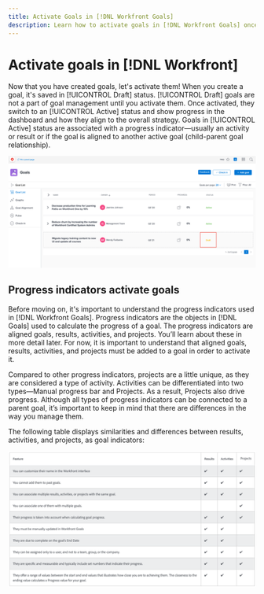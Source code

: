 ```yaml
---
title: Activate Goals in [!DNL Workfront Goals]
description: Learn how to activate goals in [!DNL Workfront Goals] once you have created them.
---
```

# Activate goals in [!DNL Workfront]

Now that you have created goals, let's activate them! When you create a goal, it's saved in [!UICONTROL Draft] status. [!UICONTROL Draft] goals are not a part of goal management until you activate them. Once activated, they switch to an [!UICONTROL Active] status and show progress in the dashboard and how they align to the overall strategy. Goals in [!UICONTROL Active] status are associated with a progress indicator—usually an activity or result or if the goal is aligned to another active goal (child-parent goal relationship).

![A screenshot of a goal in Workfront Goals in a Draft status](assets/04-workfront-goals-activate-goals.png)

## Progress indicators activate goals

Before moving on, it's important to understand the progress indicators used in [!DNL Workfront Goals]. Progress indicators are the objects in [!DNL Goals] used to calculate the progress of a goal. The progress indicators are aligned goals, results, activities, and projects. You’ll learn about these in more detail later. For now, it is important to understand that aligned goals, results, activities, and projects must be added to a goal in order to activate it.

Compared to other progress indicators, projects are a little unique, as they are considered a type of activity. Activities can be differentiated into two types—Manual progress bar and Projects. As a result, Projects also drive progress. Although all types of progress indicators can be connected to a parent goal, it’s important to keep in mind that there are differences in the way you manage them.

The following table displays similarities and differences between results, activities, and projects, as goal indicators:

![A table of the similarities and differences between results, activities, and projects, as goal indicators.](assets/05-workfront-goals-progress-indicators.png)

